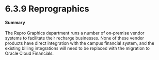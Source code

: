 # 6.3.9 Reprographics


#### Summary

The Repro Graphics department runs a number of on-premise vendor systems to facilitate their recharge businesses.  None of these vendor products have direct integration with the campus financial system, and the existing  billing integrations will need to be replaced with the migration to Oracle Cloud Financials.